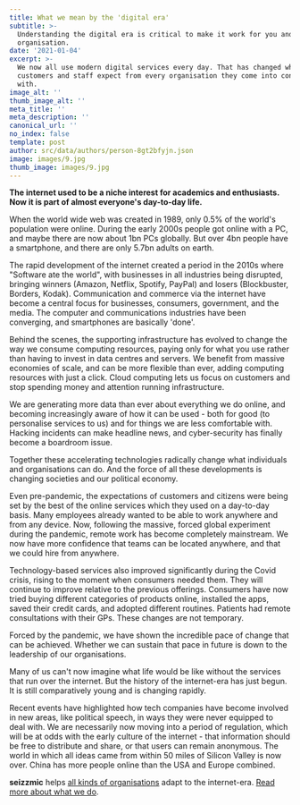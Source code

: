 ```yaml
---
title: What we mean by the 'digital era'
subtitle: >-
  Understanding the digital era is critical to make it work for you and your
  organisation.
date: '2021-01-04'
excerpt: >-
  We now all use modern digital services every day. That has changed what
  customers and staff expect from every organisation they come into contact
  with.
image_alt: ''
thumb_image_alt: ''
meta_title: ''
meta_description: ''
canonical_url: ''
no_index: false
template: post
author: src/data/authors/person-8gt2bfyjn.json
image: images/9.jpg
thumb_image: images/9.jpg
---
```

**The internet used to be a niche interest for academics and enthusiasts. Now it is part of almost everyone's day-to-day life.**

When the world wide web was created in 1989, only 0.5% of the world's population were online. During the early 2000s people got online with a PC, and maybe there are now about 1bn PCs globally. But over 4bn people have a smartphone, and there are only 5.7bn adults on earth.

The rapid development of the internet created a period in the 2010s where "Software ate the world", with businesses in all industries being disrupted, bringing winners (Amazon, Netflix, Spotify, PayPal) and losers (Blockbuster, Borders, Kodak). Communication and commerce via the internet have become a central focus for businesses, consumers, government, and the media. The computer and communications industries have been converging, and smartphones are basically 'done'.

Behind the scenes, the supporting infrastructure has evolved to change the way we consume computing resources, paying only for what you use rather than having to invest in data centres and servers. We benefit from massive economies of scale, and can be more flexible than ever, adding computing resources with just a click. Cloud computing lets us focus on customers and stop spending money and attention running infrastructure.

We are generating more data than ever about everything we do online, and becoming increasingly aware of how it can be used - both for good (to personalise services to us) and for things we are less comfortable with. Hacking incidents can make headline news, and cyber-security has finally become a boardroom issue.

Together these accelerating technologies radically change what individuals and organisations can do. And the force of all these developments is changing societies and our political economy.

Even pre-pandemic, the expectations of customers and citizens were being set by the best of the online services which they used on a day-to-day basis. Many employees already wanted to be able to work anywhere and from any device. Now, following the massive, forced global experiment during the pandemic, remote work has become completely mainstream. We now have more confidence that teams can be located anywhere, and that we could hire from anywhere.

Technology-based services also improved significantly during the Covid crisis, rising to the moment when consumers needed them. They will continue to improve relative to the previous offerings. Consumers have now tried buying different categories of products online, installed the apps, saved their credit cards, and adopted different routines. Patients had remote consultations with their GPs. These changes are not temporary.

Forced by the pandemic, we have shown the incredible pace of change that can be achieved. Whether we can sustain that pace in future is down to the leadership of our organisations.

Many of us can't now imagine what life would be like without the services that run over the internet. But the history of the internet-era has just begun. It is still comparatively young and is changing rapidly.

Recent events have highlighted how tech companies have become involved in new areas, like political speech, in ways they were never equipped to deal with. We are necessarily now moving into a period of regulation, which will be at odds with the early culture of the internet - that information should be free to distribute and share, or that users can remain anonymous. The world in which all ideas came from within 50 miles of Silicon Valley is now over. China has more people online than the USA and Europe combined.

**seizzmic** helps [all kinds of organisations](https://) adapt to the internet-era. [Read more about what we do]().
